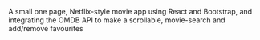 A small one page, Netflix-style movie app using React and Bootstrap, and integrating the OMDB API to make a 
scrollable, movie-search and add/remove favourites 
